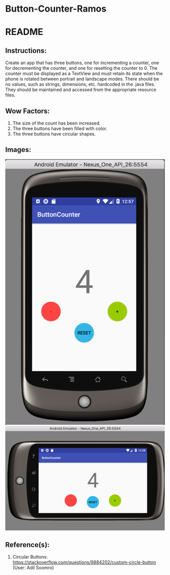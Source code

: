 # Button-Counter-Ramos  
# README  
## Instructions:
Create an app that has three buttons, one for incrementing a counter, one for decrementing the counter, and one for resetting the counter to 0. The counter must be displayed as a TextView and must retain its state when the phone is rotated between portrait and landscape modes. There should be no values, such as strings, dimensions, etc. hardcoded in the .java files. They should be maintained and accessed from the appropriate resource files.

## Wow Factors:
1. The size of the count has been increased.  
2. The three buttons have been filled with color.  
3. The three buttons have circular shapes.  


## Images: 
![Screenshot1](https://github.com/ricky52194/Button-Counter-Ramos/blob/master/Portrait%20ButtonCounter.png)  
![Screenshot2](https://github.com/ricky52194/Button-Counter-Ramos/blob/master/Landscape%20ButtonCounter.png)  

## Reference(s):
1. Circular Buttons: https://stackoverflow.com/questions/9884202/custom-circle-button (User: Adil Soomro)   
